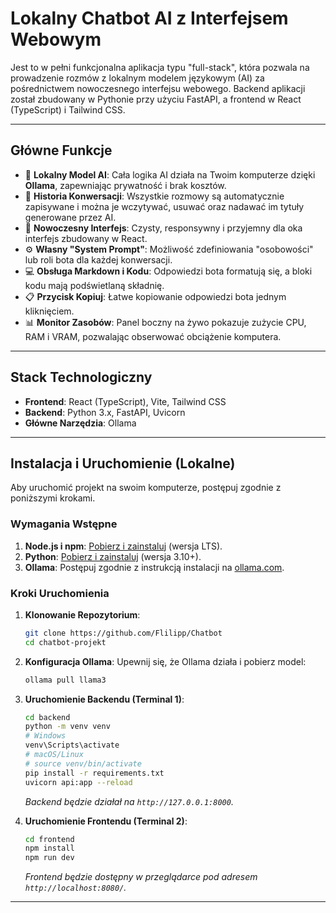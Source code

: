 # Lokalny Chatbot AI z Interfejsem Webowym

Jest to w pełni funkcjonalna aplikacja typu "full-stack", która pozwala na prowadzenie rozmów z lokalnym modelem językowym (AI) za pośrednictwem nowoczesnego interfejsu webowego. Backend aplikacji został zbudowany w Pythonie przy użyciu FastAPI, a frontend w React (TypeScript) i Tailwind CSS.

---

## Główne Funkcje

*   🧠 **Lokalny Model AI**: Cała logika AI działa na Twoim komputerze dzięki **Ollama**, zapewniając prywatność i brak kosztów.
*   📜 **Historia Konwersacji**: Wszystkie rozmowy są automatycznie zapisywane i można je wczytywać, usuwać oraz nadawać im tytuły generowane przez AI.
*   🎨 **Nowoczesny Interfejs**: Czysty, responsywny i przyjemny dla oka interfejs zbudowany w React.
*   ⚙️ **Własny "System Prompt"**: Możliwość zdefiniowania "osobowości" lub roli bota dla każdej konwersacji.
*   💻 **Obsługa Markdown i Kodu**: Odpowiedzi bota formatują się, a bloki kodu mają podświetlaną składnię.
*   📋 **Przycisk Kopiuj**: Łatwe kopiowanie odpowiedzi bota jednym kliknięciem.
*   📊 **Monitor Zasobów**: Panel boczny na żywo pokazuje zużycie CPU, RAM i VRAM, pozwalając obserwować obciążenie komputera.

---

## Stack Technologiczny

*   **Frontend**: React (TypeScript), Vite, Tailwind CSS
*   **Backend**: Python 3.x, FastAPI, Uvicorn
*   **Główne Narzędzia**: Ollama

---

## Instalacja i Uruchomienie (Lokalne)

Aby uruchomić projekt na swoim komputerze, postępuj zgodnie z poniższymi krokami.

### Wymagania Wstępne

1.  **Node.js i npm**: [Pobierz i zainstaluj](https://nodejs.org/en/) (wersja LTS).
2.  **Python**: [Pobierz i zainstaluj](https://www.python.org/downloads/) (wersja 3.10+).
3.  **Ollama**: Postępuj zgodnie z instrukcją instalacji na [ollama.com](https://ollama.com/).

### Kroki Uruchomienia

1.  **Klonowanie Repozytorium**:
    ```bash
    git clone https://github.com/Flilipp/Chatbot
    cd chatbot-projekt
    ```

2.  **Konfiguracja Ollama**: Upewnij się, że Ollama działa i pobierz model:
    ```bash
    ollama pull llama3
    ```

3.  **Uruchomienie Backendu (Terminal 1)**:
    ```bash
    cd backend
    python -m venv venv
    # Windows
    venv\Scripts\activate
    # macOS/Linux
    # source venv/bin/activate
    pip install -r requirements.txt
    uvicorn api:app --reload
    ```
    *Backend będzie działał na `http://127.0.0.1:8000`.*

4.  **Uruchomienie Frontendu (Terminal 2)**:
    ```bash
    cd frontend
    npm install
    npm run dev
    ```
    *Frontend będzie dostępny w przeglądarce pod adresem `http://localhost:8080/`.*

---
